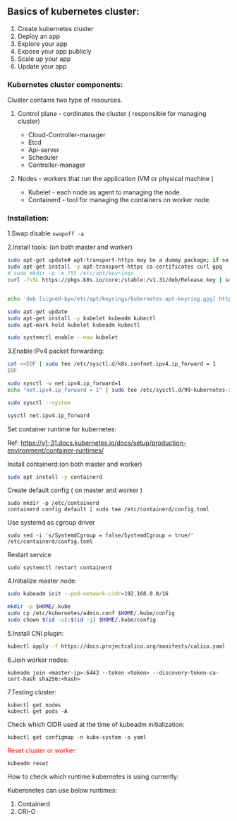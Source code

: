 Basics of kubernetes cluster:
----------------------------
1. Create kubernetes cluster
2. Deploy an app
3. Explore your app
4. Expose your app publicly
5. Scale up your app
6. Update your app

### Kubernetes cluster components:

Cluster contains two type of resources.
1. Control plane		- cordinates the cluster ( responsible for managing cluster)
   - Cloud-Controller-manager
   - Etcd
   - Api-server
   - Scheduler
   - Controller-manager

2. Nodes				- workers that run the application	(VM or physical machine )
    - Kubelet - each node as agent to managing the node.
    - Containerd - tool for managing the containers on worker node.
  
### Installation:

1.Swap disable
`swapoff -a`

2.Install tools: (on both master and worker)
```bash
sudo apt-get update# apt-transport-https may be a dummy package; if so, you can skip that package
sudo apt-get install -y apt-transport-https ca-certificates curl gpg
# sudo mkdir -p -m 755 /etc/apt/keyrings
curl -fsSL https://pkgs.k8s.io/core:/stable:/v1.31/deb/Release.key | sudo gpg --dearmor -o /etc/apt/keyrings/kubernetes-apt-keyring.gpg


echo 'deb [signed-by=/etc/apt/keyrings/kubernetes-apt-keyring.gpg] https://pkgs.k8s.io/core:/stable:/v1.31/deb/ /' | sudo tee /etc/apt/sources.list.d/kubernetes.list

sudo apt-get update
sudo apt-get install -y kubelet kubeadm kubectl
sudo apt-mark hold kubelet kubeadm kubectl

sudo systemctl enable --now kubelet
```

3.Enable IPv4 packet forwarding:
```bash
cat <<EOF | sudo tee /etc/sysctl.d/k8s.confnet.ipv4.ip_forward = 1
EOF

sudo sysctl -w net.ipv4.ip_forward=1
echo "net.ipv4.ip_forward = 1" | sudo tee /etc/sysctl.d/99-kubernetes-ip-forward.conf

sudo sysctl --system

sysctl net.ipv4.ip_forward
```

Set container runtime for kubernetes:

Ref: https://v1-31.docs.kubernetes.io/docs/setup/production-environment/container-runtimes/

Install containerd:(on both master and worker)
```bash
sudo apt install -y containerd
```

Create default config ( on master and worker )
```
sudo mkdir -p /etc/containerd
containerd config default | sudo tee /etc/containerd/config.toml
```

Use systemd as cgroup driver
```
sudo sed -i 's/SystemdCgroup = false/SystemdCgroup = true/' /etc/containerd/config.toml
```

Restart service
```
sudo systemctl restart containerd
```

4.Initialize master node:
```BASH
sudo kubeadm init --pod-network-cidr=192.168.0.0/16

mkdir -p $HOME/.kube
sudo cp /etc/kubernetes/admin.conf $HOME/.kube/config
sudo chown $(id -u):$(id -g) $HOME/.kube/config
```

5.Install CNI plugin:
```BASH
kubectl apply -f https://docs.projectcalico.org/manifests/calico.yaml
```

6.Join worker nodes:
```
kubeadm join <master-ip>:6443 --token <token> --discovery-token-ca-cert-hash sha256:<hash>
```

7.Testing cluster:
```
kubectl get nodes
kubectl get pods -A
```

Check which CIDR used at the time of kubeadm initialization:
```
kubectl get configmap -n kube-system -o yaml
```

<span style="color: red;">Reset cluster or worker:</span>
```
kubeadm reset
```

How to check which runtime kubernetes is using currently:

Kuberenetes can use below runtimes:

1. Containerd
2. CRI-O

